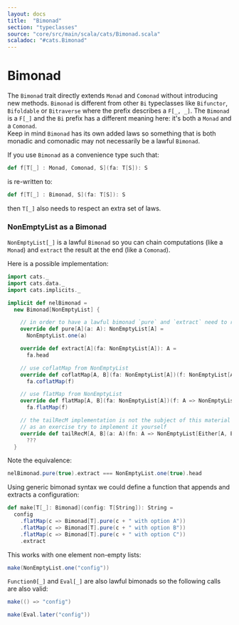 ```yaml
---
layout: docs
title:  "Bimonad"
section: "typeclasses"
source: "core/src/main/scala/cats/Bimonad.scala"
scaladoc: "#cats.Bimonad"
---
```

# Bimonad

The `Bimonad` trait directly extends `Monad` and `Comonad` without introducing new methods.  `Bimonad` is
different from other `Bi` typeclasses like `Bifunctor`, `Bifoldable` or `Bitraverse` where the prefix describes
a `F[_, _]`. The `Bimonad` is a `F[_]` and the `Bi` prefix has a different meaning here: it's both a `Monad` and a `Comonad`.  
Keep in mind `Bimonad` has its own added laws so something that is both monadic
and comonadic may not necessarily be a lawful `Bimonad`.

If you use `Bimonad` as a convenience type such that:
```scala
def f[T[_] : Monad, Comonad, S](fa: T[S]): S
```
is re-written to:
```scala
def f[T[_] : Bimonad, S](fa: T[S]): S
```
then `T[_]` also needs to respect an extra set of laws.

### NonEmptyList as a Bimonad
`NonEmptyList[_]` is a lawful `Bimonad` so you can chain computations (like a `Monad`) and `extract` the result at the end (like a `Comonad`).

Here is a possible implementation:
```scala mdoc
import cats._
import cats.data._
import cats.implicits._

implicit def nelBimonad =
  new Bimonad[NonEmptyList] {

    // in order to have a lawful bimonad `pure` and `extract` need to respect: `nelBimonad.extract(nelBimonad.pure(a)) <-> a`
    override def pure[A](a: A): NonEmptyList[A] =
      NonEmptyList.one(a)

    override def extract[A](fa: NonEmptyList[A]): A =
      fa.head

    // use coflatMap from NonEmptyList
    override def coflatMap[A, B](fa: NonEmptyList[A])(f: NonEmptyList[A] => B): NonEmptyList[B] =
      fa.coflatMap(f)

    // use flatMap from NonEmptyList
    override def flatMap[A, B](fa: NonEmptyList[A])(f: A => NonEmptyList[B]): NonEmptyList[B] =
      fa.flatMap(f)

    // the tailRecM implementation is not the subject of this material
    // as an exercise try to implement it yourself
    override def tailRecM[A, B](a: A)(fn: A => NonEmptyList[Either[A, B]]): NonEmptyList[B] =
      ???
  }
```

Note the equivalence:
```scala mdoc
nelBimonad.pure(true).extract === NonEmptyList.one(true).head
```

Using generic bimonad syntax we could define a function that appends and extracts a configuration:
```scala mdoc
def make[T[_]: Bimonad](config: T[String]): String = 
  config
    .flatMap(c => Bimonad[T].pure(c + " with option A"))
    .flatMap(c => Bimonad[T].pure(c + " with option B"))
    .flatMap(c => Bimonad[T].pure(c + " with option C"))
    .extract
```

This works with one element non-empty lists:
```scala mdoc
make(NonEmptyList.one("config"))
```

`Function0[_]` and `Eval[_]` are also lawful bimonads so the following calls are also valid:
```scala mdoc
make(() => "config")

make(Eval.later("config"))
```
